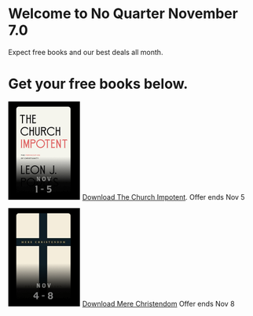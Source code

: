 # Welcome to No Quarter November 7.0 
Expect free books and our best deals all month. 

# Get your free books below. 
![The Church Impotent](https://github.com/canonpress/nqn24/blob/8f51a58da729e3a0d593fc38eb3325deb0e10632/Free%20Books%20from%20Canon%20Press/Church%20Impotent.png)
[Download The Church Impotent](http://www.amazon.com/dp/B0D97564CQ?maas=maas_adg_A51E001F47AF4349946A67A20BB3FBA1_afap_abs&ref_=aa_maas&tag=maas&utm_source=twitter). Offer ends Nov 5

![Mere Christendom](https://github.com/canonpress/nqn24/blob/e19a141015ff5d2e11b389ede5199ea908dd14d8/Free%20Books%20from%20Canon%20Press/Mere%20Christendom.png)
[Download Mere Christendom](http://www.amazon.com/dp/B0C5RKQ7FV?maas=maas_adg_ADF735995788F82590F37FA5D73F27BE_afap_abs&ref_=aa_maas&tag=maas&utm_source=twitter) Offer ends Nov 8
